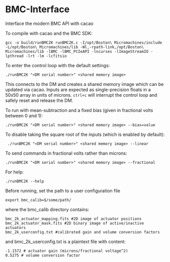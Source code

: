 # BMC-Interface
Interface the modern BMC API with cacao

To compile with cacao and the BMC SDK:

    gcc -o build/runBMC2K runBMC2K.c -I/opt/Boston\ Micromachines/include -L/opt/Boston\ Micromachines/lib -Wl,-rpath-link,/opt/Boston\ Micromachines/lib -lBMC -lBMC_PCIeAPI -lncurses -lImageStreamIO -lpthread -lrt -lm -lcfitsio
    
To enter the control loop with the default settings:

    ./runBMC2K "<DM serial number>" <shared memory image>
    
This connects to the DM and creates a shared memory image which can be updated via cacao. Inputs are expected as single-precision floats in a 50x50 array in units of microns. `ctrl+c` will interrupt the control loop and safely reset and release the DM.
  
To run with mean-subtraction and a fixed bias (given in fractional volts between 0 and 1):

    ./runBMC2K "<DM serial number>" <shared memory image> --bias=value
    
To disable taking the square root of the inputs (which is enabled by default):

     ./runBMC2K "<DM serial number>" <shared memory image> --linear
     
 To send commands in fractional volts rather than microns:
 
    ./runBMC2K "<DM serial number>" <shared memory image> --fractional
    
For help:

    ./runBMC2K --help
    
Before running, set the path to a user configuration file

    export bmc_calib=$/some/path/

where the bmc_calib directory contains:

    bmc_2k_actuator_mapping.fits #2D image of actuator positions
    bmc_2k_actuator_mask.fits #2D binary image of active/inactive actuators
    bmc_2k_userconfig.txt #calibrated gain and volume conversion factors

and bmc_2k_userconfig.txt is a plaintext file with content:

    -1.1572 # actuator gain (microns/fractional voltage^2)
    0.5275 # volume conversion factor

    


